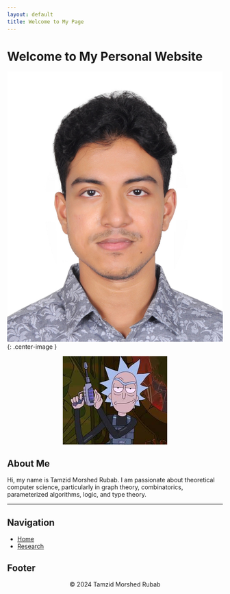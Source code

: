 ```yaml
---
layout: default
title: Welcome to My Page
---
```


# Welcome to My Personal Website

![Profile Photo](assets/profile.jpg){: .center-image }

<p align="center">
  <img src="assets/icon.jpg" alt="My Icon"/>
</p>

## About Me
Hi, my name is Tamzid Morshed Rubab. I am passionate about theoretical computer science, particularly in graph theory, combinatorics, parameterized algorithms, logic, and type theory.

---

## Navigation
- [Home](index.md)
- [Research](research.md)

## Footer
<p align="center">© 2024 Tamzid Morshed Rubab</p>

